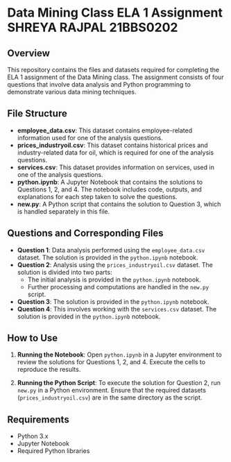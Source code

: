 
# Data Mining Class ELA 1 Assignment SHREYA RAJPAL 21BBS0202

## Overview

This repository contains the files and datasets required for completing the ELA 1 assignment of the Data Mining class. The assignment consists of four questions that involve data analysis and Python programming to demonstrate various data mining techniques.

## File Structure

- **employee_data.csv**: This dataset contains employee-related information used for one of the analysis questions.
- **prices_industryoil.csv**: This dataset contains historical prices and industry-related data for oil, which is required for one of the analysis questions.
- **services.csv**: This dataset provides information on services, used in one of the analysis questions.
- **python.ipynb**: A Jupyter Notebook that contains the solutions to Questions 1, 2, and 4. The notebook includes code, outputs, and explanations for each step taken to solve the questions.
- **new.py**: A Python script that contains the solution to Question 3, which is handled separately in this file.

## Questions and Corresponding Files

- **Question 1**: Data analysis performed using the `employee_data.csv` dataset. The solution is provided in the `python.ipynb` notebook.
- **Question 2**: Analysis using the `prices_industryoil.csv` dataset. The solution is divided into two parts:
  - The initial analysis is provided in the `python.ipynb` notebook.
  - Further processing and computations are handled in the `new.py` script.
- **Question 3**: The solution is provided in the `python.ipynb` notebook.
- **Question 4**: This involves working with the `services.csv` dataset. The solution is provided in the `python.ipynb` notebook.

## How to Use

1. **Running the Notebook**: Open `python.ipynb` in a Jupyter environment to review the solutions for Questions 1, 2, and 4. Execute the cells to reproduce the results.

2. **Running the Python Script**: To execute the solution for Question 2, run `new.py` in a Python environment. Ensure that the required datasets (`prices_industryoil.csv`) are in the same directory as the script.

## Requirements

- Python 3.x
- Jupyter Notebook
- Required Python libraries 
